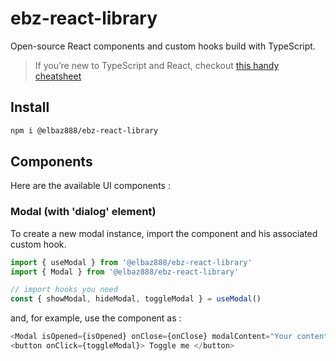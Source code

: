 # ebz-react-library

Open-source React components and custom hooks build with TypeScript.

> If you’re new to TypeScript and React, checkout [this handy cheatsheet](https://github.com/sw-yx/react-typescript-cheatsheet/)

## Install

```bash
npm i @elbaz888/ebz-react-library
```

## Components

Here are the available UI components :

### Modal (with 'dialog' element)

To create a new modal instance, import the component and his associated custom hook.

```typescript
import { useModal } from '@elbaz888/ebz-react-library'
import { Modal } from '@elbaz888/ebz-react-library'

// import hooks you need
const { showModal, hideModal, toggleModal } = useModal()
```

and, for example, use the component as :

```typescript
<Modal isOpened={isOpened} onClose={onClose} modalContent="Your content here." />
<button onClick={toggleModal}> Toggle me </button>
```
